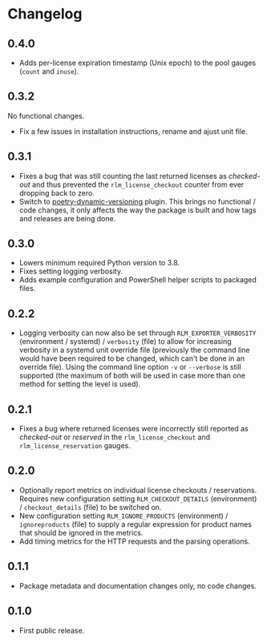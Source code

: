 # Changelog

## 0.4.0

* Adds per-license expiration timestamp (Unix epoch) to the pool gauges (`count`
  and `inuse`).

## 0.3.2

No functional changes.

* Fix a few issues in installation instructions, rename and ajust unit file.

## 0.3.1

* Fixes a bug that was still counting the last returned licenses as
  *checked-out* and thus prevented the `rlm_license_checkout` counter from ever
  dropping back to zero.
* Switch to [poetry-dynamic-versioning][1] plugin. This brings no functional /
  code changes, it only affects the way the package is built and how tags and
  releases are being done.

## 0.3.0

* Lowers minimum required Python version to 3.8.
* Fixes setting logging verbosity.
* Adds example configuration and PowerShell helper scripts to packaged files.

## 0.2.2

* Logging verbosity can now also be set through `RLM_EXPORTER_VERBOSITY`
  (environment / systemd) / `verbosity` (file) to allow for increasing verbosity
  in a systemd unit override file (previously the command line would have been
  required to be changed, which can't be done in an override file). Using the
  command line option `-v` or `--verbose` is still supported (the maximum of
  both will be used in case more than one method for setting the level is
  used).

## 0.2.1

* Fixes a bug where returned licenses were incorrectly still reported as
  *checked-out* or *reserved* in the `rlm_license_checkout` and
  `rlm_license_reservation` gauges.

## 0.2.0

* Optionally report metrics on individual license checkouts / reservations.
  Requires new configuration setting `RLM_CHECKOUT_DETAILS` (environment) /
  `checkout_details` (file) to be switched on.
* New configuration setting `RLM_IGNORE_PRODUCTS` (environment) /
  `ignoreproducts` (file) to supply a regular expression for product names that
  should be ignored in the metrics.
* Add timing metrics for the HTTP requests and the parsing operations.

## 0.1.1

* Package metadata and documentation changes only, no code changes.

## 0.1.0

* First public release.

[1]: https://pypi.org/project/poetry-dynamic-versioning/
